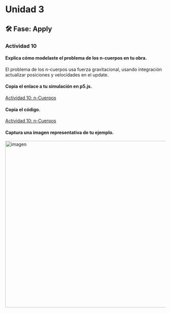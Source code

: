 # Unidad 3

## 🛠 Fase: Apply

### Actividad 10

#### Explica cómo modelaste el problema de los n-cuerpos en tu obra.

El problema de los n-cuerpos usa fuerza gravitacional, usando integración actualizar posiciones y velocidades en el update.

#### Copia el enlace a tu simulación en p5.js.

[Actividad 10: n-Cuerpos](https://editor.p5js.org/ElJuanfe/full/6TiKyBty1)

#### Copia el código.

[Actividad 10: n-Cuerpos](https://editor.p5js.org/ElJuanfe/sketches/6TiKyBty1)

#### Captura una imagen representativa de tu ejemplo.

<img width="559" height="523" alt="imagen" src="https://github.com/user-attachments/assets/d39c15ad-15c4-405e-b69f-2491a54ebe33" />
